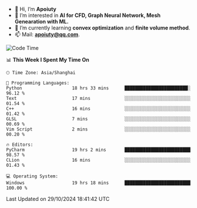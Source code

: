 - 👋 Hi, I’m **Apoiuty**
- 👀 I’m interested in **AI for CFD, Graph Neural Network, Mesh Genearation with ML.**
- 🌱 I’m currently learning **convex optimization** and **finite volume method**.
- 📫 Mail: **apoiuty@qq.com**.


<!--START_SECTION:waka-->
![Code Time](http://img.shields.io/badge/Code%20Time-1%2C332%20hrs%2059%20mins-blue)

📊 **This Week I Spent My Time On** 

```text
🕑︎ Time Zone: Asia/Shanghai

💬 Programming Languages: 
Python                   18 hrs 33 mins      ████████████████████████░   96.12 % 
Text                     17 mins             ░░░░░░░░░░░░░░░░░░░░░░░░░   01.54 % 
C++                      16 mins             ░░░░░░░░░░░░░░░░░░░░░░░░░   01.42 % 
GLSL                     7 mins              ░░░░░░░░░░░░░░░░░░░░░░░░░   00.69 % 
Vim Script               2 mins              ░░░░░░░░░░░░░░░░░░░░░░░░░   00.20 % 

🔥 Editors: 
PyCharm                  19 hrs 2 mins       █████████████████████████   98.57 % 
CLion                    16 mins             ░░░░░░░░░░░░░░░░░░░░░░░░░   01.43 % 

💻 Operating System: 
Windows                  19 hrs 18 mins      █████████████████████████   100.00 % 
```


 Last Updated on 29/10/2024 18:41:42 UTC
<!--END_SECTION:waka-->



<!---
Apoiuty/Apoiuty is a ✨ special ✨ repository because its `README.md` (this file) appears on your GitHub profile.
You can click the Preview link to take a look at your changes.
--->
